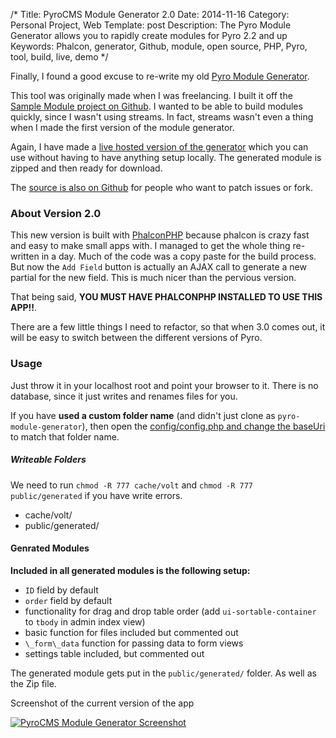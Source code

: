 /*
Title: PyroCMS Module Generator 2.0
Date: 2014-11-16
Category: Personal Project, Web
Template: post
Description: The Pyro Module Generator allows you to rapidly create modules for Pyro 2.2 and up
Keywords: Phalcon, generator, Github, module, open source, PHP, Pyro, tool, build, live, demo
*/

Finally, I found a good excuse to re-write my old [Pyro Module Generator](http://ohdoylerules.com/personal-project/pyro-module-generator).

This tool was originally made when I was freelancing. I built it off the [Sample Module project on Github](https://github.com/pyrocms/sample). I wanted to be able to build modules quickly, since I wasn't using streams. In fact, streams wasn't even a thing when I made the first version of the module generator.

Again, I have made a [live hosted version of the generator](dev.warpaintmedia.ca/pyro-module-generator/ "PyroCMS Module Generator Website") which you can use without having to have anything setup locally. The generated module is zipped and then ready for download.

The [source is also on Github](https://github.com/james2doyle/pyro-module-generator "PyroCMS Module Generator On Github") for people who want to patch issues or fork.

### About Version 2.0

This new version is built with [PhalconPHP](http://phalconphp.com/en/) because phalcon is crazy fast and easy to make small apps with. I managed to get the whole thing re-written in a day. Much of the code was a copy paste for the build process. But now the `Add Field` button is actually an AJAX call to generate a new partial for the new field. This is much nicer than the pervious version.

That being said, **YOU MUST HAVE PHALCONPHP INSTALLED TO USE THIS APP!!**.

There are a few little things I need to refactor, so that when 3.0 comes out, it will be easy to switch between the different versions of Pyro.

### Usage

Just throw it in your localhost root and point your browser to it. There is no database, since it just writes and renames files for you.

If you have **used a custom folder name** (and didn't just clone as `pyro-module-generator`), then open the [config/config.php and change the baseUri](https://github.com/james2doyle/pyro-module-generator/blob/master/config/config.php#L7) to match that folder name.

##### Writeable Folders

We need to run `chmod -R 777 cache/volt` and `chmod -R 777 public/generated` if you have write errors.

* cache/volt/
* public/generated/

#### Genrated Modules

**Included in all generated modules is the following setup:**

* `ID` field by default
* `order` field by default
* functionality for drag and drop table order (add `ui-sortable-container` to `tbody` in admin index view)
* basic function for files included but commented out
* `\_form\_data` function for passing data to form views
* settings table included, but commented out

The generated module gets put in the `public/generated/` folder. As well as the Zip file.

<div class="center">
  <p>Screenshot of the current version of the app</p>
  <a href="http://ohdoylerules.com/content/images/pmg2.jpeg" title="PyroCMS Module Generator Screenshot" target="_blank"><img alt="PyroCMS Module Generator Screenshot" src="http://ohdoylerules.com/content/images/pmg2.jpeg" ></a>
</div>

